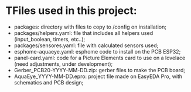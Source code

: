 # **TFiles used in this project:**


* packages: directory with files to copy to /config on installation;
* packages/helpers.yaml: file that includes all helpers used (input_boolean, timers, etc..);
* packages/sensores.yaml: file with calculated sensors used;
* esphome-aquaeye.yaml: esphome code to install on the PCB ESP32;
* panel-card.yaml: code for a Picture Elements card to use on a lovelace (need adjustments, under development);
* Gerber_PCB20-YYYY-MM-DD.zip: gerber files to make the PCB board;
* AquaEye_YYYY-MM-DD.epro: project file made on EasyEDA Pro, with schematics and PCB design;
